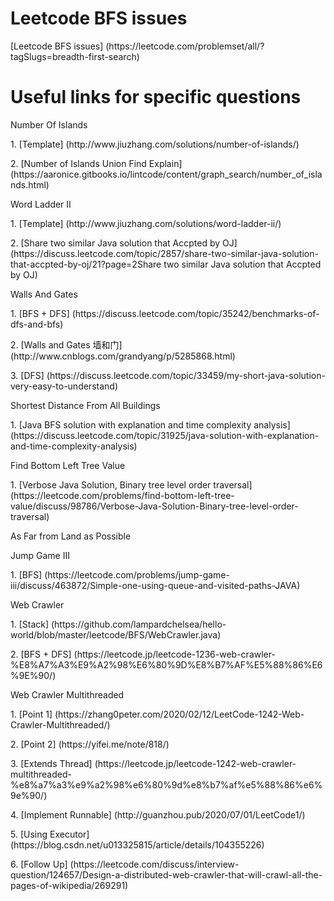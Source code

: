 # Leetcode BFS issues
<p>[Leetcode BFS issues] (https://leetcode.com/problemset/all/?tagSlugs=breadth-first-search)

# Useful links for specific questions
<p>Number Of Islands
<p>1. [Template] (http://www.jiuzhang.com/solutions/number-of-islands/)
<p>2. [Number of Islands Union Find Explain] (https://aaronice.gitbooks.io/lintcode/content/graph_search/number_of_islands.html)

<p>Word Ladder II
<p>1. [Template] (http://www.jiuzhang.com/solutions/word-ladder-ii/)
<P>2. [Share two similar Java solution that Accpted by OJ] (https://discuss.leetcode.com/topic/2857/share-two-similar-java-solution-that-accpted-by-oj/21?page=2Share two similar Java solution that Accpted by OJ)

<p>Walls And Gates
<p>1. [BFS + DFS] (https://discuss.leetcode.com/topic/35242/benchmarks-of-dfs-and-bfs)
<p>2. [Walls and Gates 墙和门] (http://www.cnblogs.com/grandyang/p/5285868.html)
<p>3. [DFS] (https://discuss.leetcode.com/topic/33459/my-short-java-solution-very-easy-to-understand)

<p>Shortest Distance From All Buildings
<p>1. [Java BFS solution with explanation and time complexity analysis] (https://discuss.leetcode.com/topic/31925/java-solution-with-explanation-and-time-complexity-analysis)

<p>Find Bottom Left Tree Value
<p>1. [Verbose Java Solution, Binary tree level order traversal] (https://leetcode.com/problems/find-bottom-left-tree-value/discuss/98786/Verbose-Java-Solution-Binary-tree-level-order-traversal)

<p>As Far from Land as Possible

<p>Jump Game III
<p>1. [BFS] (https://leetcode.com/problems/jump-game-iii/discuss/463872/Simple-one-using-queue-and-visited-paths-JAVA)

<p>Web Crawler
<p>1. [Stack] (https://github.com/lampardchelsea/hello-world/blob/master/leetcode/BFS/WebCrawler.java)
<p>2. [BFS + DFS] (https://leetcode.jp/leetcode-1236-web-crawler-%E8%A7%A3%E9%A2%98%E6%80%9D%E8%B7%AF%E5%88%86%E6%9E%90/)

<p>Web Crawler Multithreaded
<p>1. [Point 1] (https://zhang0peter.com/2020/02/12/LeetCode-1242-Web-Crawler-Multithreaded/)
<p>2. [Point 2] (https://yifei.me/note/818/)
<p>3. [Extends Thread] (https://leetcode.jp/leetcode-1242-web-crawler-multithreaded-%e8%a7%a3%e9%a2%98%e6%80%9d%e8%b7%af%e5%88%86%e6%9e%90/)
<p>4. [Implement Runnable] (http://guanzhou.pub/2020/07/01/LeetCode1/)
<p>5. [Using Executor] (https://blog.csdn.net/u013325815/article/details/104355226)
<p>6. [Follow Up] (https://leetcode.com/discuss/interview-question/124657/Design-a-distributed-web-crawler-that-will-crawl-all-the-pages-of-wikipedia/269291)
